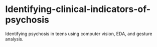 # Identifying-clinical-indicators-of-psychosis
Identifying psychosis in teens using computer vision, EDA, and gesture analysis.
